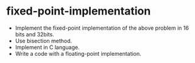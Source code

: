 # fixed-point-implementation
- Implement the fixed-point implementation of the above problem in 16 bits and 32bits. 
- Use bisection method. 
- Implement in C language. 
- Write a code with a floating-point implementation.
